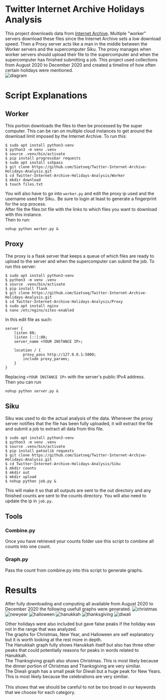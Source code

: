 # Twitter Internet Archive Holidays Analysis
This project downloads data from [Internet Archive](https://archive.org/details/twitterstream). Multiple "worker" servers download these files since the Internet Archive sets a low download speed. Then a Proxy server acts like a man in the middle between the Worker servers and the supercomputer Siku. The proxy manages when worker servers should upload their file to the supercomputer and when the supercomputer has finished submitting a job. This project used collections from August 2020 to December 2020 and created a timeline of how often certain holidays were mentioned. \
![diagram](diagram.png "Diagram")

# Script Explanations
## Worker 
This portion downloads the files to then be processed by the super computer. This can be ran on multiple cloud instances to get around the download limit imposed by the Internet Archive. To run this:
```
$ sudo apt install python3-venv 
$ python3 -m venv .venv 
$ source .venv/bin/activate 
$ pip install progressbar requests
$ sudo apt install sshpass
$ git clone https://github.com/Sietseq/Twitter-Internet-Archive-Holidays-Analysis.git
$ cd Twitter-Internet-Archive-Holidays-Analysis/Worker
$ mkdir download
$ touch files.txt  
```
You will also have to go into ```worker.py``` and edit the proxy ip used and the username used for Siku.. Be sure to login at least to generate a fingerprint for the scp process.\
After file the files.txt file with the links to which files you want to download with this instance.\
Then to run:
```
nohup python worker.py &
```

## Proxy
The proxy is a flask server that keeps a queue of which files are ready to upload to the server and when the supercomputer can submit the job. To run this server:
```
$ sudo apt install python3-venv 
$ python3 -m venv .venv 
$ source .venv/bin/activate
$ pip install flask
$ git clone https://github.com/Sietseq/Twitter-Internet-Archive-Holidays-Analysis.git
$ cd Twitter-Internet-Archive-Holidays-Analysis/Proxy
$ sudo apt install nginx
$ nano /etc/nginx/sites-enabled
```
In this edit file as such:
```
server {
    listen 80;
    listen [::]:80;
    server_name <YOUR INSTANCE IP>;
        
    location / {
        proxy_pass http://127.0.0.1:5000;
        include proxy_params;
    }
}
```
Replacing ```<YOUR INSTANCE IP>``` with the server's public IPv4 address.\
Then you can run
```
nohup python server.py &
```

## Siku
Siku was used to do the actual analysis of the data. Whenever the proxy server notifies that the file has been fully uploaded, it will extract the file and submit a job to extract all data from this file. 
```
$ sudo apt install python3-venv 
$ python3 -m venv .venv 
$ source .venv/bin/activate
$ pip install patoolib requests
$ git clone https://github.com/Sietseq/Twitter-Internet-Archive-Holidays-Analysis.git
$ cd Twitter-Internet-Archive-Holidays-Analysis/Siku
$ mkdir counts
$ mkdir out
$ mkdir upload
$ nohup python job.py &
```
This will make it so that all outputs are sent to the out directory and any finished counts are sent to the counts directory. You will also need to update the ip in ```job.py```. 

## Tools
### Combine.py
Once you have retrieved your counts folder use this script to combine all counts into one count.
### Graph.py
Pass the count from combine.py into this script to generate graphs. 

# Results
After fully downloading and computing all available from August 2020 to December 2020 the following usefull graphs were generated. 
![christmas](img/christmas.png "christmas")
![newyear](img/new_year.png "newyear")
![halloween](img/halloween.png "halloween")
![hanukkah](img/hanukkah.png "hanukkah")
![thanksgiving](img/thanksgiving.png "thanksgiving")
![diwali](img/diwali.png "diwali")

Other holidays were also included but gave false peaks if the holiday was not in the range that was analyzed.\
The graphs for Christmas, New Year, and Halloween are self explanatory but it is worth looking at the rest more in depth.\
The Hanukkah graph fully shows Hanukkah itself but also has three other peaks that could potentially reasons for peaks in words related to Hanukkah.\
The Thanksgiving graph also shows Christmas. This is most likely because the dinner portion of Christmas and Thanksgiving are very similiar.\
The Diwali graph has a small peak for Diwali but a huge peak for New Years. This is most likely because the celebrations are very similiar. \
<br>
This shows that we should be careful to not be too broad in our keywords that we choose for each category. 
